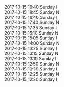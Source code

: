 2017-10-15 19:40 Sunday  I  
2017-10-15 18:45 Sunday  N  
2017-10-15 18:40 Sunday  I  
2017-10-15 17:40 Sunday  N  
2017-10-15 17:35 Sunday  I  
2017-10-15 15:10 Sunday  N  
2017-10-15 15:05 Sunday  I  
2017-10-15 14:00 Sunday  N  
2017-10-15 13:25 Sunday  I  
2017-10-15 13:15 Sunday  N  
2017-10-15 13:10 Sunday  I  
2017-10-15 12:50 Sunday  N  
2017-10-15 12:30 Sunday  I  
2017-10-15 12:25 Sunday  N  
2017-10-15 12:20 Sunday  I  
